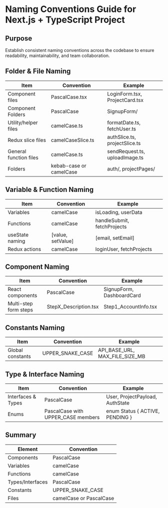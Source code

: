 # Naming Conventions Guide for Next.js + TypeScript Project

## Purpose
Establish consistent naming conventions across the codebase to ensure readability, maintainability, and team collaboration.

## Folder & File Naming

| Item                  | Convention         | Example                        |
|-----------------------|--------------------|--------------------------------|
| Component files       | PascalCase.tsx     | LoginForm.tsx, ProjectCard.tsx |
| Component Folders     | PascalCase         | SignupForm/                    |
| Utility/helper files  | camelCase.ts       | formatDate.ts, fetchUser.ts    |
| Redux slice files     | camelCaseSlice.ts  | authSlice.ts, projectSlice.ts  |
| General function files| camelCase.ts       | sendRequest.ts, uploadImage.ts |
| Folders               | kebab-case or camelCase | auth/, projectPages/      |

## Variable & Function Naming

| Item             | Convention  | Example                      |
|------------------|-------------|------------------------------|
| Variables        | camelCase   | isLoading, userData          |
| Functions        | camelCase   | handleSubmit, fetchProjects  |
| useState naming  | [value, setValue] | [email, setEmail]      |
| Redux actions    | camelCase   | loginUser, fetchProjects     |

## Component Naming

| Item                  | Convention  | Example                        |
|-----------------------|-------------|--------------------------------|
| React components      | PascalCase  | SignupForm, DashboardCard      |
| Multi-step form steps | StepX_Description.tsx | Step1_AccountInfo.tsx |

## Constants Naming

| Item          | Convention        | Example                |
|---------------|-------------------|------------------------|
| Global constants | UPPER_SNAKE_CASE | API_BASE_URL, MAX_FILE_SIZE_MB |

## Type & Interface Naming

| Item       | Convention   | Example                          |
|------------|--------------|----------------------------------|
| Interfaces & Types | PascalCase | User, ProjectPayload, AuthState |
| Enums       | PascalCase with UPPER_CASE members | enum Status { ACTIVE, PENDING } |

## Summary

| Element        | Convention       |
|----------------|------------------|
| Components     | PascalCase       |
| Variables      | camelCase        |
| Functions      | camelCase        |
| Types/Interfaces | PascalCase     |
| Constants      | UPPER_SNAKE_CASE |
| Files          | camelCase or PascalCase |